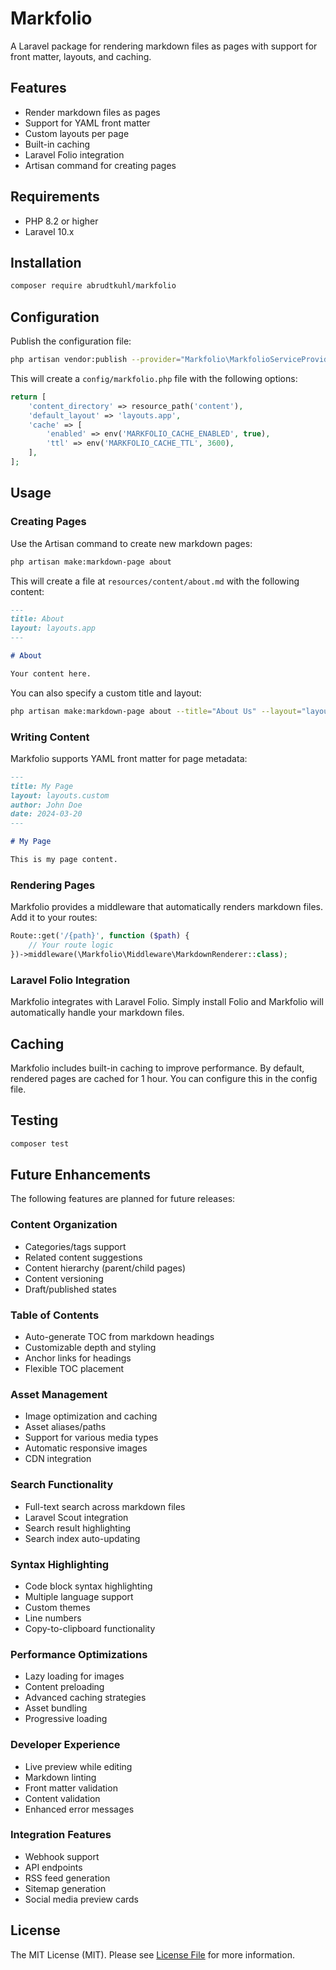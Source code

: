 # Markfolio

A Laravel package for rendering markdown files as pages with support for front matter, layouts, and caching.

## Features

- Render markdown files as pages
- Support for YAML front matter
- Custom layouts per page
- Built-in caching
- Laravel Folio integration
- Artisan command for creating pages

## Requirements

- PHP 8.2 or higher
- Laravel 10.x

## Installation

```bash
composer require abrudtkuhl/markfolio
```

## Configuration

Publish the configuration file:

```bash
php artisan vendor:publish --provider="Markfolio\MarkfolioServiceProvider" --tag="config"
```

This will create a `config/markfolio.php` file with the following options:

```php
return [
    'content_directory' => resource_path('content'),
    'default_layout' => 'layouts.app',
    'cache' => [
        'enabled' => env('MARKFOLIO_CACHE_ENABLED', true),
        'ttl' => env('MARKFOLIO_CACHE_TTL', 3600),
    ],
];
```

## Usage

### Creating Pages

Use the Artisan command to create new markdown pages:

```bash
php artisan make:markdown-page about
```

This will create a file at `resources/content/about.md` with the following content:

```markdown
---
title: About
layout: layouts.app
---

# About

Your content here.
```

You can also specify a custom title and layout:

```bash
php artisan make:markdown-page about --title="About Us" --layout="layouts.custom"
```

### Writing Content

Markfolio supports YAML front matter for page metadata:

```markdown
---
title: My Page
layout: layouts.custom
author: John Doe
date: 2024-03-20
---

# My Page

This is my page content.
```

### Rendering Pages

Markfolio provides a middleware that automatically renders markdown files. Add it to your routes:

```php
Route::get('/{path}', function ($path) {
    // Your route logic
})->middleware(\Markfolio\Middleware\MarkdownRenderer::class);
```

### Laravel Folio Integration

Markfolio integrates with Laravel Folio. Simply install Folio and Markfolio will automatically handle your markdown files.

## Caching

Markfolio includes built-in caching to improve performance. By default, rendered pages are cached for 1 hour. You can configure this in the config file.

## Testing

```bash
composer test
```

## Future Enhancements

The following features are planned for future releases:

### Content Organization
- Categories/tags support
- Related content suggestions
- Content hierarchy (parent/child pages)
- Content versioning
- Draft/published states

### Table of Contents
- Auto-generate TOC from markdown headings
- Customizable depth and styling
- Anchor links for headings
- Flexible TOC placement

### Asset Management
- Image optimization and caching
- Asset aliases/paths
- Support for various media types
- Automatic responsive images
- CDN integration

### Search Functionality
- Full-text search across markdown files
- Laravel Scout integration
- Search result highlighting
- Search index auto-updating

### Syntax Highlighting
- Code block syntax highlighting
- Multiple language support
- Custom themes
- Line numbers
- Copy-to-clipboard functionality

### Performance Optimizations
- Lazy loading for images
- Content preloading
- Advanced caching strategies
- Asset bundling
- Progressive loading

### Developer Experience
- Live preview while editing
- Markdown linting
- Front matter validation
- Content validation
- Enhanced error messages

### Integration Features
- Webhook support
- API endpoints
- RSS feed generation
- Sitemap generation
- Social media preview cards

## License

The MIT License (MIT). Please see [License File](LICENSE.md) for more information.
